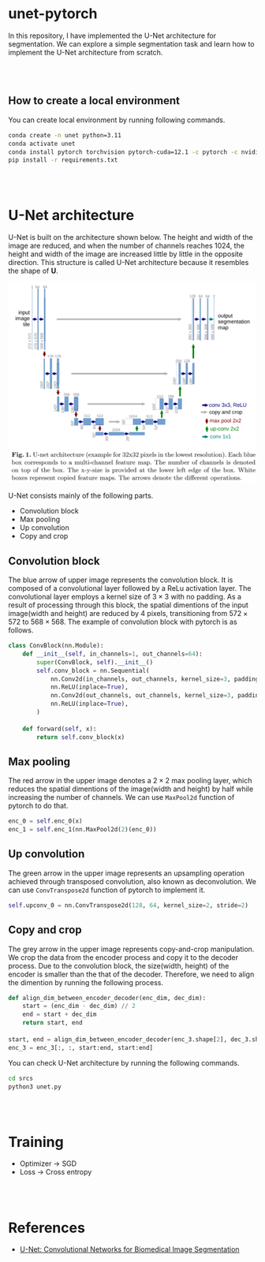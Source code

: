 # unet-pytorch
In this repository, I have implemented the U-Net architecture for segmentation. We can explore a simple segmentation task and learn how to implement the U-Net architecture from scratch.

<br></br>

## How to create a local environment

You can create local environment by running following commands.

```bash
conda create -n unet python=3.11
conda activate unet
conda install pytorch torchvision pytorch-cuda=12.1 -c pytorch -c nvidia
pip install -r requirements.txt
```

<br></br>

# U-Net architecture
U-Net is built on the architecture shown below. The height and width of the image are reduced, and when the number of channels reaches $1024$, the height and width of the image are increased little by little in the opposite direction. This structure is called U-Net architecture because it resembles the shape of **U**.

<img src="resources/reference/unet_architecture.png" width='600'>

U-Net consists mainly of the following parts.

- Convolution block
- Max pooling
- Up convolution
- Copy and crop

## Convolution block
The blue arrow of upper image represents the convolution block. It is composed of a convolutional layer followed by a ReLu activation layer. The convolutional layer employs a kernel size of $3\times 3$ with no padding. As a result of processing through this block, the spatial dimentions of the input image(width and height) are reduced by $4$ pixels, transitioning from $572\times 572$ to $568 \times 568$. The example of convolution block with pytorch is as follows.

```python
class ConvBlock(nn.Module):
    def __init__(self, in_channels=1, out_channels=64):
        super(ConvBlock, self).__init__()
        self.conv_block = nn.Sequential(
            nn.Conv2d(in_channels, out_channels, kernel_size=3, padding=0),
            nn.ReLU(inplace=True),
            nn.Conv2d(out_channels, out_channels, kernel_size=3, padding=0),
            nn.ReLU(inplace=True),
        )

    def forward(self, x):
        return self.conv_block(x)
```

## Max pooling
The red arrow in the upper image denotes a $2 \times 2$ max pooling layer, which reduces the spatial dimentions of the image(width and height) by half while increasing the number of channels. We can use `MaxPool2d` function of pytorch to do that.

```python
enc_0 = self.enc_0(x)
enc_1 = self.enc_1(nn.MaxPool2d(2)(enc_0))
```

## Up convolution
The green arrow in the upper image represents an upsampling operation achieved through transposed convolution, also known as deconvolution. We can use `ConvTranspose2d` function of pytorch to implement it.

```python
self.upconv_0 = nn.ConvTranspose2d(128, 64, kernel_size=2, stride=2)
```

## Copy and crop
The grey arrow in the upper image represents copy-and-crop manipulation.
We crop the data from the encoder process and copy it to the decoder process. Due to the convolution block, the size(width, height) of the encoder is smaller than the that of the decoder. Therefore, we need to align the dimention by running the following process.

```python
def align_dim_between_encoder_decoder(enc_dim, dec_dim):
    start = (enc_dim - dec_dim) // 2
    end = start + dec_dim
    return start, end

start, end = align_dim_between_encoder_decoder(enc_3.shape[2], dec_3.shape[2])
enc_3 = enc_3[:, :, start:end, start:end]
```

You can check U-Net architecture by running the following commands.

```bash
cd srcs
python3 unet.py
```

<br></br>

# Training

- Optimizer -> SGD
- Loss -> Cross entropy

<br></br>

# References
- [U-Net: Convolutional Networks for Biomedical Image Segmentation](https://arxiv.org/pdf/1505.04597)
